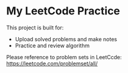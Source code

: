 # My LeetCode Practice

This project is built for:

- Upload solved problems and make notes
- Practice and review algorithm

Please reference to problem sets in LeetCcde: https://leetcode.com/problemset/all/
